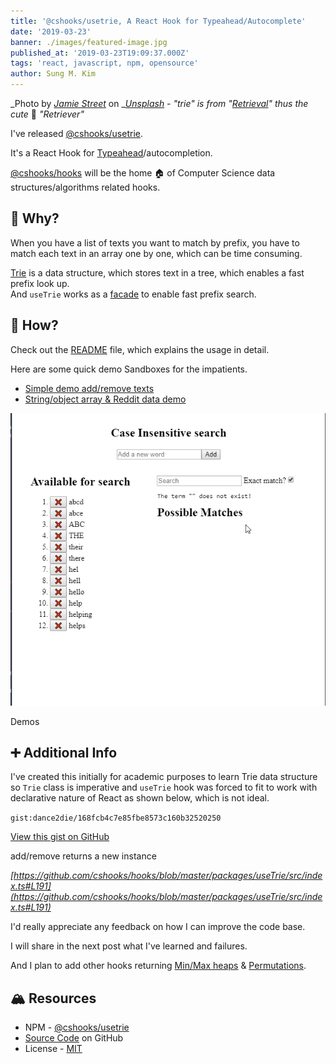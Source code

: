 ```yaml
---
title: '@cshooks/usetrie, A React Hook for Typeahead/Autocomplete'
date: '2019-03-23'
banner: ./images/featured-image.jpg
published_at: '2019-03-23T19:09:37.000Z'
tags: 'react, javascript, npm, opensource'
author: Sung M. Kim
---
```


_Photo by _[_Jamie Street_](https://unsplash.com/photos/MoDcnVRN5JU?utm_source=unsplash&utm_medium=referral&utm_content=creditCopyText)_ on _[_Unsplash_](https://unsplash.com/search/photos/retriever?utm_source=unsplash&utm_medium=referral&utm_content=creditCopyText) _- "trie" is from "[Retrieval](https://en.wikipedia.org/wiki/Trie#History_and_etymology)" thus the cute_ 🐶 _"Retriever"_

I've released [@cshooks/usetrie](https://www.npmjs.com/package/@cshooks/usetrie).

It's a React Hook for [Typeahead](https://en.wikipedia.org/wiki/Typeahead)/autocompletion.

[@cshooks/hooks](https://github.com/cshooks/hooks) will be the home 🏠 of Computer Science data structures/algorithms related hooks.

## 🤔 Why?

When you have a list of texts you want to match by prefix, you have to match each text in an array one by one, which can be time consuming.

[Trie](https://en.wikipedia.org/wiki/Trie) is a data structure, which stores text in a tree, which enables a fast prefix look up.  
And `useTrie` works as a [facade](https://en.wikipedia.org/wiki/Facade_pattern) to enable fast prefix search.

## 🔧 How?

Check out the [README](https://github.com/cshooks/hooks/blob/master/packages/useTrie/README.md) file, which explains the usage in detail.

Here are some quick demo Sandboxes for the impatients.

- [Simple demo add/remove texts](https://codesandbox.io/s/3jzy58wqq)
- [String/object array & Reddit data demo](https://codesandbox.io/s/zz2mxlxzp)

![](./images/2019-03-23_13-44-52.gif)

Demos

## ➕ Additional Info

I've created this initially for academic purposes to learn Trie data structure so `Trie` class is imperative and `useTrie` hook was forced to fit to work with declarative nature of React as shown below, which is not ideal.

``gist:dance2die/168fcb4c7e85fbe8573c160b32520250``

<a href="https://gist.github.com/dance2die/168fcb4c7e85fbe8573c160b32520250">View this gist on GitHub</a>

add/remove returns a new instance

_[https://github.com/cshooks/hooks/blob/master/packages/useTrie/src/index.ts#L191](https://github.com/cshooks/hooks/blob/master/packages/useTrie/src/index.ts#L191)_

I'd really appreciate any feedback on how I can improve the code base.

I will share in the next post what I've learned and failures.

And I plan to add other hooks returning [Min/Max heaps](https://github.com/cshooks/hooks/projects/1) & [Permutations](https://github.com/cshooks/hooks/projects/2).

## 🏔 Resources

- NPM - [@cshooks/usetrie](https://www.npmjs.com/package/@cshooks/usetrie)
- [Source Code](https://github.com/cshooks/hooks/tree/master/packages/useTrie) on GitHub
- License - [MIT](https://github.com/cshooks/hooks/blob/master/packages/useTrie/LICENSE)

